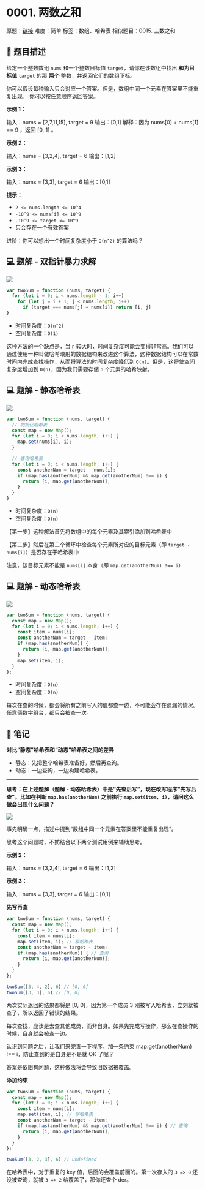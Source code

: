 # 0001. 两数之和

原题：[链接](https://leetcode.cn/problems/two-sum/)
难度：简单
标签：数组、哈希表
相似题目：0015. 三数之和

## 📝 题目描述

给定一个整数数组 `nums` 和一个整数目标值 `target`，请你在该数组中找出 **和为目标值** `target`  的那 **两个** 整数，并返回它们的数组下标。

你可以假设每种输入只会对应一个答案。但是，数组中同一个元素在答案里不能重复出现。
你可以按任意顺序返回答案。

**示例 1：**

输入：nums = [2,7,11,15], target = 9
输出：[0,1]
解释：因为 nums[0] + nums[1] == 9 ，返回 [0, 1] 。

**示例 2：**

输入：nums = [3,2,4], target = 6
输出：[1,2]

**示例 3：**

输入：nums = [3,3], target = 6
输出：[0,1]

**提示：**

- `2 <= nums.length <= 10^4`
- `-10^9 <= nums[i] <= 10^9`
- `-10^9 <= target <= 10^9`
- 只会存在一个有效答案

进阶：你可以想出一个时间复杂度小于 `O(n^2)` 的算法吗？

## 💻 题解 - 双指针暴力求解

![](.md-imgs/2024-09-25-07-26-04.png)

```js
var twoSum = function (nums, target) {
  for (let i = 0; i < nums.length - 1; i++)
    for (let j = i + 1; j < nums.length; j++)
      if (target === nums[j] + nums[i]) return [i, j]
}
```

- 时间复杂度：`O(n^2)`
- 空间复杂度：`O(1)`

这种方法的一个缺点是，当 `n` 较大时，时间复杂度可能会变得非常高。我们可以通过使用一种叫做哈希映射的数据结构来改进这个算法，这种数据结构可以在常数时间内完成查找操作，从而将算法的时间复杂度降低到 `O(n)`。但是，这将使空间复杂度增加到 `O(n)`，因为我们需要存储 `n` 个元素的哈希映射。

## 💻 题解 - 静态哈希表

![](.md-imgs/0001-题解-静态哈希表.gif)

```js
var twoSum = function (nums, target) {
  // 初始化哈希表
  const map = new Map();
  for (let i = 0; i < nums.length; i++) {
    map.set(nums[i], i);
  }

  // 查询哈希表
  for (let i = 0; i < nums.length; i++) {
    const anotherNum = target - nums[i];
    if (map.has(anotherNum) && map.get(anotherNum) !== i) {
      return [i, map.get(anotherNum)];
    }
  }
}
```

- 时间复杂度：`O(n)`
- 空间复杂度：`O(n)`

【第一步】这种解法首先将数组中的每个元素及其索引添加到哈希表中

【第二步】然后在第二个循环中检查每个元素所对应的目标元素（即 `target - nums[i]`）是否存在于哈希表中

注意，该目标元素不能是 `nums[i]` 本身（即 `map.get(anotherNum) !== i`）

## 💻 题解 - 动态哈希表

![](.md-imgs/0001-题解-动态哈希表.gif)

```js
var twoSum = function (nums, target) {
  const map = new Map();
  for (let i = 0; i < nums.length; i++) {
    const item = nums[i];
    const anotherNum = target - item;
    if (map.has(anotherNum)) {
      return [i, map.get(anotherNum)];
    }
    map.set(item, i);
  }
};
```

- 时间复杂度：`O(n)`
- 空间复杂度：`O(n)`

每次在查的时候，都会将所有之前写入的值都查一边，不可能会存在遗漏的情况。任意俩数字组合，都只会被查一次。

## 📝 笔记

**对比“静态”哈希表和“动态”哈希表之间的差异**
- 静态：先把整个哈希表准备好，然后再查询。
- 动态：一边查询，一边构建哈希表。

---

**思考：在上述题解（题解 - 动态哈希表）中是“先查后写”，现在改写程序“先写后查”。比如在判断 `map.has(anotherNum)` 之前执行 `map.set(item, i)`，请问这么做会出现什么问题？**

![](.md-imgs/2024-09-25-07-31-22.png)

事先明确一点，描述中提到“数组中同一个元素在答案里不能重复出现”。

思考这个问题时，不妨结合以下两个测试用例来辅助思考。

**示例 2：**

输入：nums = [3,2,4], target = 6
输出：[1,2]

**示例 3：**

输入：nums = [3,3], target = 6
输出：[0,1]

**先写再查**

```js
var twoSum = function (nums, target) {
  const map = new Map();
  for (let i = 0; i < nums.length; i++) {
    const item = nums[i];
    map.set(item, i); // 写哈希表
    const anotherNum = target - item;
    if (map.has(anotherNum)) { // 查询
      return [i, map.get(anotherNum)];
    }
  }
};

twoSum([3, 4, 2], 6) // [0, 0]
twoSum([3, 3], 6) // [0, 0]
```

两次实际返回的结果都将是 [0, 0]，因为第一个成员 3 刚被写入哈希表，立刻就被查了，所以返回了错误的结果。

每次查找，应该是去查其他成员，而非自身。如果先完成写操作，那么在查操作的时候，自身就会被查一边。

认识到问题之后，让我们来完善一下程序，加一条约束 map.get(anotherNum) !== i，防止查到的是自身是不是就 OK 了呢？

答案是依旧有问题，这种做法将会导致旧数据被覆盖。

**添加约束**

```js
var twoSum = function (nums, target) {
  const map = new Map();
  for (let i = 0; i < nums.length; i++) {
    const item = nums[i];
    map.set(item, i); // 写哈希表
    const anotherNum = target - item;
    if (map.has(anotherNum) && map.get(anotherNum) !== i) { // 查询
      return [i, map.get(anotherNum)];
    }
  }
};

twoSum([3, 2, 3], 6) // undefined
```

在哈希表中，对于重复的 key 值，后面的会覆盖前面的。第一次存入的 `3 => 0` 还没被查询，就被 `3 => 2` 给覆盖了，那你还查个 der。